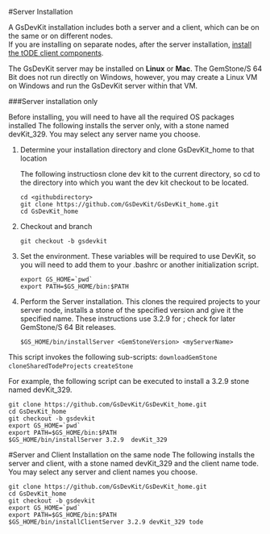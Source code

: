 #Server Installation

A GsDevKit installation includes both a server and a client, which can be on the same or on different nodes.  
If you are installing on separate nodes, after the server installation, 
[install the tODE client components][1]. 

The GsDevKit server  may be installed on **Linux** or **Mac**.  The GemStone/S 64 Bit does not run 
directly on Windows, however, you may create a Linux VM on Windows and run the GsDevKit server within that VM.

###Server installation only

Before installing, you will need to have all the required OS packages installed 
The following installs the server only, with a stone named devKit_329.  You may select any server name you choose.

1. Determine your installation directory and clone GsDevKit_home to that location

   The following instructiosn clone dev kit to the current directory, so cd to the directory into which you want the dev      kit checkout to be located.

   ```
   cd <githubdirectory>
   git clone https://github.com/GsDevKit/GsDevKit_home.git
   cd GsDevKit_home
   ```

2. Checkout and branch
   ```
   git checkout -b gsdevkit
   ```

3. Set the environment.  These variables will be required to use DevKit, so you will need to add them to your .bashrc or another initialization script.
   ```
   export GS_HOME=`pwd`
   export PATH=$GS_HOME/bin:$PATH
   ```

4. Perform the Server installation.  This clones the required projects to your server node, installs a stone of the specified version and give it the specified name.  These instructions use 3.2.9 for <GemStoneVersion>; check for later GemStone/S 64 Bit releases.
   ```
   $GS_HOME/bin/installServer <GemStoneVersion> <myServerName>
   ```

This script invokes the following sub-scripts:
`downloadGemStone`
`cloneSharedTodeProjects`
`createStone`

For example, the following script can be executed to install a 3.2.9 stone named devKit_329.

```
git clone https://github.com/GsDevKit/GsDevKit_home.git
cd GsDevKit_home
git checkout -b gsdevkit
export GS_HOME=`pwd`
export PATH=$GS_HOME/bin:$PATH
$GS_HOME/bin/installServer 3.2.9  devKit_329
```



#Server and Client Installation on the same node
The following installs the server and client, with a stone named devKit_329 and the client name tode.  
You may select any server and client names you choose.
```
git clone https://github.com/GsDevKit/GsDevKit_home.git
cd GsDevKit_home
git checkout -b gsdevkit
export GS_HOME=`pwd`
export PATH=$GS_HOME/bin:$PATH
$GS_HOME/bin/installClientServer 3.2.9 devKit_329 tode
```

[1]: ./installDevKitClient.md
